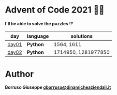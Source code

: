 # Advent of Code 2021 🎅🏻

#### I'll be able to solve the puzzles !?

| day             | language   | solutions           |
|-----------------|------------|---------------------|
| [day01](day01/) | **Python** | 1564, 1611          |
| [day02](day02/) | **Python** | 1714950, 1281977850 |

Author
=======

**Borruso Giuseppe <gborruso@dinamicheaziendali.it>**
